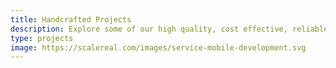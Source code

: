```yaml
---
title: Handcrafted Projects
description: Explore some of our high quality, cost effective, reliable and easy-to-use applications that we built for our clients to solve their complex business problems.
type: projects
image: https://scalereal.com/images/service-mobile-development.svg
---
```

